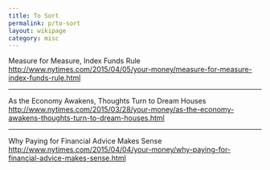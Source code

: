 ```yaml
---
title: To Sort
permalink: p/to-sort
layout: wikipage
category: misc
---
```


Measure for Measure, Index Funds Rule <http://www.nytimes.com/2015/04/05/your-money/measure-for-measure-index-funds-rule.html>

------------------------------------------------------------------------

As the Economy Awakens, Thoughts Turn to Dream Houses <http://www.nytimes.com/2015/03/28/your-money/as-the-economy-awakens-thoughts-turn-to-dream-houses.html>

------------------------------------------------------------------------

Why Paying for Financial Advice Makes Sense <http://www.nytimes.com/2015/04/04/your-money/why-paying-for-financial-advice-makes-sense.html>
